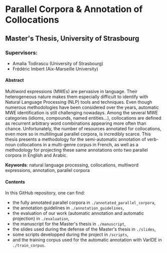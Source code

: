 # Parallel Corpora & Annotation of Collocations
## Master's Thesis, University of Strasbourg
### Supervisors: 
* Amalia Todirascu (University of Strasbourg) 
* Frédéric Imbert (Aix-Marseille University)

#### Abstract

Multiword expressions (MWEs) are pervasive in language. Their heterogeneous nature makes them especially difficult to identify with Natural Language Processing (NLP) tools and techniques. Even though numerous methodologies have been considered over the years, automatic MWE identification is still challenging nowadays. Among the several MWE categories (idioms, compounds, named entities…), collocations are defined as recurrent arbitrary word combinations appearing more often than chance. Unfortunately, the number of resources annotated for collocations, even more so in multilingual parallel corpora, is incredibly scarce. This thesis presents a methodology for the semi-automatic annotation of verb-noun collocations in a multi-genre corpus in French, as well as a methodology for projecting these same annotations onto two parallel corpora in English and Arabic.

__Keywords__: natural language processing, collocations, multiword expressions, annotation, parallel corpora

#### Contents

In this GitHub repository, one can find:
* the fully annotated parallel corpora in `./annotated_parallel_corpora`,
* the annotation guidelines in `./annotation_guidelines`,
* the evaluation of our work (automatic annotation and automatic projection) in `./evaluation`,
* the manuscript for the Master's thesis in `./manuscript`,
* the slides used during the defense of the Master's thesis in `./slides`,
* some scripts developped during the project in `/scripts`,
* and the training corpus used for the automatic annotation with VarIDE in `./train_corpus`.

